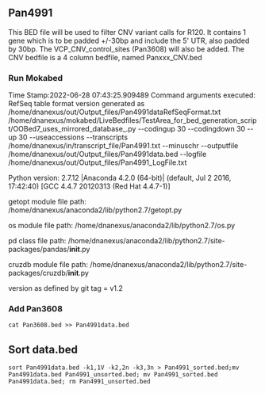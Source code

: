 ## Pan4991
This BED file will be used to filter CNV variant calls for R120. It contains 1 gene which is to be padded +/-30bp and include the 5' UTR, also padded by 30bp.
The VCP_CNV_control_sites (Pan3608) will also be added.
The CNV bedfile is a 4 column bedfile, named Panxxx_CNV.bed

### Run Mokabed
Time Stamp:2022-06-28 07:43:25.909489
Command arguments executed:
RefSeq table format version generated as /home/dnanexus/out/Output_files/Pan4991dataRefSeqFormat.txt
/home/dnanexus/mokabed/LiveBedfiles/TestArea_for_bed_generation_script/OOBed7_uses_mirrored_database_.py --codingup 30 --codingdown 30 --up 30 --useaccessions --transcripts /home/dnanexus/in/transcript_file/Pan4991.txt --minuschr --outputfile /home/dnanexus/out/Output_files/Pan4991data.bed --logfile /home/dnanexus/out/Output_files/Pan4991_LogFile.txt 

 Python version: 2.7.12 |Anaconda 4.2.0 (64-bit)| (default, Jul  2 2016, 17:42:40) 
[GCC 4.4.7 20120313 (Red Hat 4.4.7-1)]

 getopt module file path: /home/dnanexus/anaconda2/lib/python2.7/getopt.py

 os module file path: /home/dnanexus/anaconda2/lib/python2.7/os.py

 pd class file path: /home/dnanexus/anaconda2/lib/python2.7/site-packages/pandas/__init__.py

 cruzdb module file path: /home/dnanexus/anaconda2/lib/python2.7/site-packages/cruzdb/__init__.py

version as defined by git tag = v1.2

### Add Pan3608
`cat Pan3608.bed >> Pan4991data.bed`

## Sort data.bed
`sort Pan4991data.bed -k1,1V -k2,2n -k3,3n > Pan4991_sorted.bed;mv Pan4991data.bed Pan4991_unsorted.bed; mv Pan4991_sorted.bed Pan4991data.bed; rm Pan4991_unsorted.bed`

